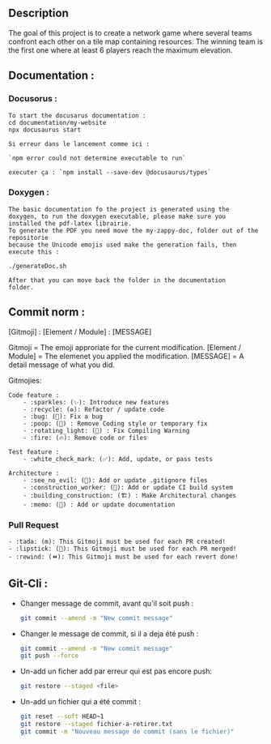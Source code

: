 ## Description

The goal of this project is to create a network game where several teams confront each other on a tile map containing resources.
The winning team is the first one where at least 6 players reach the maximum elevation.


## Documentation :

### Docusorus :
    To start the docusarus documentation :
    cd documentation/my-website
    npx docusaurus start

    Si erreur dans le lancement comme ici :

    `npm error could not determine executable to run`

    executer ça : `npm install --save-dev @docusaurus/types`


### Doxygen :
    The basic documentation fo the project is generated using the
    doxygen, to run the doxygen executable, please make sure you
    installed the pdf-latex librairie.
    To generate the PDF you need move the my-zappy-doc, folder out of the repositorie
    because the Unicode emojis used make the generation fails, then execute this :

    ./generateDoc.sh

    After that you can move back the folder in the documentation
    folder.

## Commit norm :

[Gitmoji] : [Element / Module] : [MESSAGE]

Gitmoji = The emoji approriate for the current modification.
[Element / Module] = The elemenet you applied the modification.
[MESSAGE] = A detail message of what you did.

Gitmojies:

    Code feature :
        - :sparkles: (✨): Introduce new features
        - :recycle: (♻️): Refactor / update code
        - :bug: (🐛): Fix a bug
        - :poop: (💩) : Remove Coding style or temporary fix
        - :rotating_light: (🚨) : Fix Compiling Warning
        - :fire: (🔥): Remove code or files

    Test feature :
        - :white_check_mark: (✅): Add, update, or pass tests

    Architecture :
        - :see_no_evil: (🙈): Add or update .gitignore files
        - :construction_worker: (👷): Add or update CI build system
        - :building_construction: (🏗️) : Make Architectural changes
        - :memo: (📝) : Add or update documentation

### Pull Request
    - :tada: (m): This Gitmoji must be used for each PR created!
    - :lipstick: (💄): This Gitmoji must be used for each PR merged!
    - :rewind: (⏪️): This Gitmoji must be used for each revert done!


## Git-Cli :

- Changer message de commit, avant qu'il soit push :
    ```bash
    git commit --amend -m "New commit message"
    ```

- Changer le message de commit, si il a deja été push :
    ```bash
    git commit --amend -m "New commit message"
    git push --force
    ```

- Un-add un ficher add par erreur qui est pas encore push:
    ```bash
    git restore --staged <file>
    ```

- Un-add un fichier qui a été commit :
    ```bash
    git reset --soft HEAD~1
    git restore --staged fichier-a-retirer.txt
    git commit -m "Nouveau message de commit (sans le fichier)"
    ```
